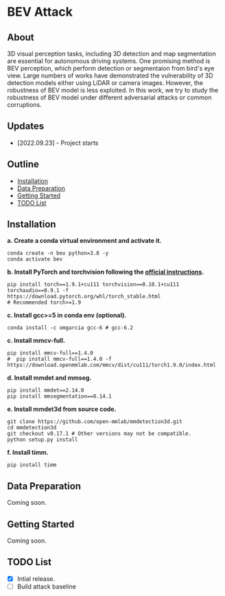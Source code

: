 # BEV Attack

## About

3D visual perception tasks, including 3D detection and map segmentation are essential for autonomous driving systems. One promising method is BEV perception, which perform detection or segmentaion from bird's eye view. Large numbers of works have demonstrated the vulnerability of 3D detection models either using LiDAR or camera images. However, the robustness of BEV model is less exploited. In this work, we try to study the robustness of BEV model under different adversarial attacks or common corruptions.

## Updates

- [2022.09.23] - Project starts

## Outline
- [Installation](#installation)
- [Data Preparation](#data-preparation)
- [Getting Started](#getting-started)
- [TODO List](#todo-list)

## Installation

**a. Create a conda virtual environment and activate it.**
```shell
conda create -n bev python=3.8 -y
conda activate bev
```

**b. Install PyTorch and torchvision following the [official instructions](https://pytorch.org/).**
```shell
pip install torch==1.9.1+cu111 torchvision==0.10.1+cu111 torchaudio==0.9.1 -f https://download.pytorch.org/whl/torch_stable.html
# Recommended torch>=1.9
```

**c. Install gcc>=5 in conda env (optional).**
```shell
conda install -c omgarcia gcc-6 # gcc-6.2
```

**c. Install mmcv-full.**
```shell
pip install mmcv-full==1.4.0
#  pip install mmcv-full==1.4.0 -f https://download.openmmlab.com/mmcv/dist/cu111/torch1.9.0/index.html
```

**d. Install mmdet and mmseg.**
```shell
pip install mmdet==2.14.0
pip install mmsegmentation==0.14.1
```

**e. Install mmdet3d from source code.**
```shell
git clone https://github.com/open-mmlab/mmdetection3d.git
cd mmdetection3d
git checkout v0.17.1 # Other versions may not be compatible.
python setup.py install
```

**f. Install timm.**
```shell
pip install timm
```

## Data Preparation

Coming soon.

## Getting Started

Coming soon.

## TODO List
- [x] Intial release.
- [ ] Build attack baseline